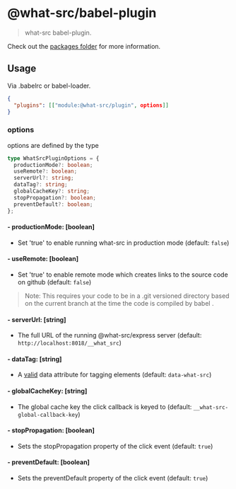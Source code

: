 
# @what-src/babel-plugin

> what-src babel-plugin.

Check out the [packages folder](https://github.com/duroktar/what-src/tree/master/packages) for more information.

## Usage

Via .babelrc or babel-loader.
```json
{
  "plugins": [["module:@what-src/plugin", options]]
}
```

### options

options are defined by the type

```ts
type WhatSrcPluginOptions = {
  productionMode?: boolean;
  useRemote?: boolean;
  serverUrl?: string;
  dataTag?: string;
  globalCacheKey?: string;
  stopPropagation?: boolean;
  preventDefault?: boolean;
};
```

#### - productionMode: [boolean]
  - Set 'true' to enable running what-src in production mode (default: `false`)
#### - useRemote: [boolean]
  - Set 'true' to enable remote mode which creates links to the source code on github (default: `false`)
> Note: This requires your code to be in a .git versioned directory based on the
current branch at the time the code is compiled by babel .
#### - serverUrl: [string]
  - The full URL of the running @what-src/express server (default: `http://localhost:8018/__what_src`)
#### - dataTag: [string]
  - A [valid](https://developer.mozilla.org/en-US/docs/Learn/HTML/Howto/Use_data_attributes#HTML_syntax) data attribute for tagging elements (default: `data-what-src`)
#### - globalCacheKey: [string]
  - The global cache key the click callback is keyed to (default: `__what-src-global-callback-key`)
#### - stopPropagation: [boolean]
  - Sets the stopPropagation property of the click event (default: `true`)
#### - preventDefault: [boolean]
  - Sets the preventDefault property of the click event (default: `true`)
